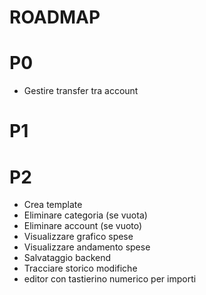 # ROADMAP

# P0

- Gestire transfer tra account

# P1

# P2

- Crea template
- Eliminare categoria (se vuota)
- Eliminare account (se vuoto)
- Visualizzare grafico spese
- Visualizzare andamento spese
- Salvataggio backend
- Tracciare storico modifiche
- editor con tastierino numerico per importi
